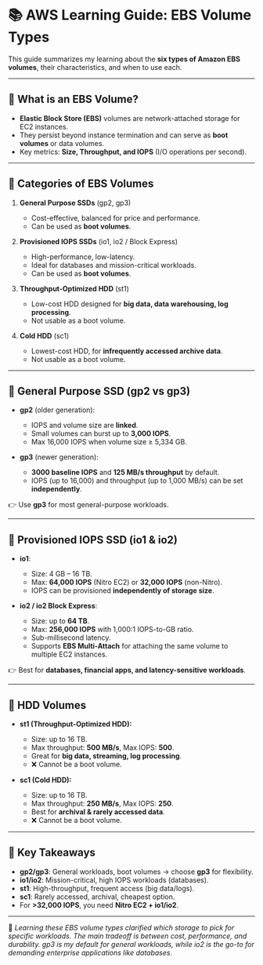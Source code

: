# 📚 AWS Learning Guide: EBS Volume Types

This guide summarizes my learning about the **six types of Amazon EBS volumes**, their characteristics, and when to use each.  

---

## 🔹 What is an EBS Volume?
- **Elastic Block Store (EBS)** volumes are network-attached storage for EC2 instances.  
- They persist beyond instance termination and can serve as **boot volumes** or data volumes.  
- Key metrics: **Size, Throughput, and IOPS** (I/O operations per second).  

---

## 🔹 Categories of EBS Volumes
1. **General Purpose SSDs** (gp2, gp3)  
   - Cost-effective, balanced for price and performance.  
   - Can be used as **boot volumes**.  

2. **Provisioned IOPS SSDs** (io1, io2 / Block Express)  
   - High-performance, low-latency.  
   - Ideal for databases and mission-critical workloads.  
   - Can be used as **boot volumes**.  

3. **Throughput-Optimized HDD** (st1)  
   - Low-cost HDD designed for **big data, data warehousing, log processing**.  
   - Not usable as a boot volume.  

4. **Cold HDD** (sc1)  
   - Lowest-cost HDD, for **infrequently accessed archive data**.  
   - Not usable as a boot volume.  

---

## 🔹 General Purpose SSD (gp2 vs gp3)
- **gp2** (older generation):
  - IOPS and volume size are **linked**.  
  - Small volumes can burst up to **3,000 IOPS**.  
  - Max 16,000 IOPS when volume size ≥ 5,334 GB.  

- **gp3** (newer generation):  
  - **3000 baseline IOPS** and **125 MB/s throughput** by default.  
  - IOPS (up to 16,000) and throughput (up to 1,000 MB/s) can be set **independently**.  

👉 Use **gp3** for most general-purpose workloads.  

---

## 🔹 Provisioned IOPS SSD (io1 & io2)
- **io1**:
  - Size: 4 GB – 16 TB.  
  - Max: **64,000 IOPS** (Nitro EC2) or **32,000 IOPS** (non-Nitro).  
  - IOPS can be provisioned **independently of storage size**.  

- **io2 / io2 Block Express**:
  - Size: up to **64 TB**.  
  - Max: **256,000 IOPS** with 1,000:1 IOPS-to-GB ratio.  
  - Sub-millisecond latency.  
  - Supports **EBS Multi-Attach** for attaching the same volume to multiple EC2 instances.  

👉 Best for **databases, financial apps, and latency-sensitive workloads**.  

---

## 🔹 HDD Volumes
- **st1 (Throughput-Optimized HDD):**
  - Size: up to 16 TB.  
  - Max throughput: **500 MB/s**, Max IOPS: **500**.  
  - Great for **big data, streaming, log processing**.  
  - ❌ Cannot be a boot volume.  

- **sc1 (Cold HDD):**
  - Size: up to 16 TB.  
  - Max throughput: **250 MB/s**, Max IOPS: **250**.  
  - Best for **archival & rarely accessed data**.  
  - ❌ Cannot be a boot volume.  

---

## 🧠 Key Takeaways
- **gp2/gp3**: General workloads, boot volumes → choose **gp3** for flexibility.  
- **io1/io2**: Mission-critical, high IOPS workloads (databases).  
- **st1**: High-throughput, frequent access (big data/logs).  
- **sc1**: Rarely accessed, archival, cheapest option.  
- For **>32,000 IOPS**, you need **Nitro EC2 + io1/io2**.  

---

📌 *Learning these EBS volume types clarified which storage to pick for specific workloads. The main tradeoff is between cost, performance, and durability. gp3 is my default for general workloads, while io2 is the go-to for demanding enterprise applications like databases.*
